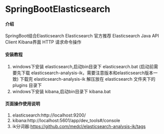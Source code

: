 # SpringBootElasticsearch

#### 介绍
SpringBoot结合Elasticsearch
Elasticsearch 官方推荐 Elasticsearch Java API Client
Kibana界面 HTTP 请求命令操作

#### 安装教程
1.  windows下安装 elasticsearch,启动bin目录下 elasticsearch.bat
    (启动前需要先下载 elasticsearch-analysis-ik，需要注意版本和elasticsearch版本一致)
    下载完 elasticsearch-analysis-ik 解压放在 elasticsearch 文件夹下的 plugins 目录下
2.  windows下安装 kibana,启动bin目录下 kibana.bat


#### 页面操作使用说明
1.  elasticsearch:http://localhost:9200/
2.  kibana:http://localhost:5601/app/dev_tools#/console
3.  ik分词器:https://github.com/medcl/elasticsearch-analysis-ik/tags

